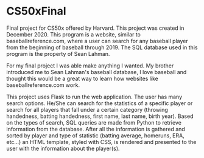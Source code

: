 # CS50xFinal
Final project for CS50x offered by Harvard. This project was created in December 2020. This program is a website, similar to baseballreference.com, where a user can search for any baseball player from the beginning of baseball through 2019. The SQL database used in this program is the property of Sean Lahman.

For my final project I was able make anything I wanted. My brother introduced me to Sean Lahman's baseball database, I love baseball and thought this would be a great way to learn how websites like baseballreference.com work.

This project uses Flask to run the web application. The user has many search options. He/She can search for the statistics of a specific player or search for all players that fall under a certain category (throwing handedness, batting handedness, first name, last name, birth year). Based on the types of search, SQL queries are made from Python to retrieve information from the database. After all the information is gathered and sorted by player and type of statistic (batting average, homeruns, ERA, etc...) an HTML template, styled with CSS, is rendered and presented to the user with the information about the player(s).
